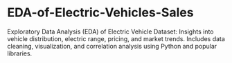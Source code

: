 # EDA-of-Electric-Vehicles-Sales
Exploratory Data Analysis (EDA) of Electric Vehicle Dataset: Insights into vehicle distribution, electric range, pricing, and market trends. Includes data cleaning, visualization, and correlation analysis using Python and popular libraries.
